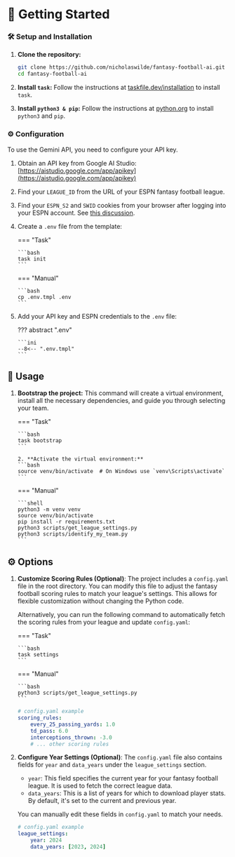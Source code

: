 # :rocket: Getting Started

### :hammer_and_wrench: Setup and Installation

1.  **Clone the repository:**
    ```bash
    git clone https://github.com/nicholaswilde/fantasy-football-ai.git
    cd fantasy-football-ai
    ```

2.  **Install `task`:**
    Follow the instructions at [taskfile.dev/installation](https://taskfile.dev/installation) to install `task`.

3. **Install `python3 & pip`:**
    Follow the instructions at [python.org](https://www.python.org/downloads/) to install `python3` and `pip`.

### :gear: Configuration

To use the Gemini API, you need to configure your API key.

1.  Obtain an API key from Google AI Studio: [https://aistudio.google.com/app/apikey](https://aistudio.google.com/app/apikey)

2. Find your `LEAGUE_ID` from the URL of your ESPN fantasy football league.

3. Find your `ESPN_S2` and `SWID` cookies from your browser after logging into your ESPN account. See [this discussion](https://github.com/cwendt94/espn-api/discussions/150).

4.  Create a `.env` file from the template:

    === "Task"
    
        ```bash
        task init
        ```

    === "Manual"

        ```bash
        cp .env.tmpl .env
        ```

6.  Add your API key and ESPN credentials to the `.env` file:

    ??? abstract ".env"

        ```ini
        --8<-- ".env.tmpl"
        ```

## :memo: Usage

1.  **Bootstrap the project:**
    This command will create a virtual environment, install all the necessary dependencies, and guide you through selecting your team.

    === "Task"
    
        ```bash
        task bootstrap
        ```

        2. **Activate the virtual environment:**
        ```bash
        source venv/bin/activate  # On Windows use `venv\Scripts\activate`
        ```
    
    === "Manual"

        ```shell
        python3 -m venv venv
        source venv/bin/activate
        pip install -r requirements.txt
        python3 scripts/get_league_settings.py
        python3 scripts/identify_my_team.py
        ```

## :gear: Options

1.  **Customize Scoring Rules (Optional)**:
    The project includes a `config.yaml` file in the root directory. You can modify this file to adjust the fantasy football scoring rules to match your league's settings. This allows for flexible customization without changing the Python code.

    Alternatively, you can run the following command to automatically fetch the scoring rules from your league and update `config.yaml`:

    === "Task"
    
        ```bash
        task settings
        ```

    === "Manual"
    
        ```bash
        python3 scripts/get_league_settings.py
        ```
    
    ```yaml
    # config.yaml example
    scoring_rules:
        every_25_passing_yards: 1.0
        td_pass: 6.0
        interceptions_thrown: -3.0
        # ... other scoring rules
    ```

3.  **Configure Year Settings (Optional)**:
    The `config.yaml` file also contains fields for `year` and `data_years` under the `league_settings` section.

    *   `year`: This field specifies the current year for your fantasy football league. It is used to fetch the correct league data.
    *   `data_years`: This is a list of years for which to download player stats. By default, it's set to the current and previous year.

    You can manually edit these fields in `config.yaml` to match your needs.

    ```yaml
    # config.yaml example
    league_settings:
        year: 2024
        data_years: [2023, 2024]
    ```
    
